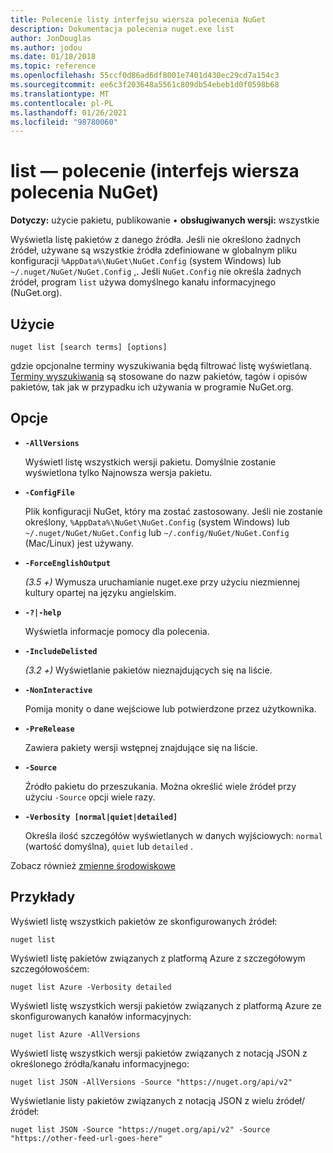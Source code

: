 ```yaml
---
title: Polecenie listy interfejsu wiersza polecenia NuGet
description: Dokumentacja polecenia nuget.exe list
author: JonDouglas
ms.author: jodou
ms.date: 01/18/2018
ms.topic: reference
ms.openlocfilehash: 55ccf0d86ad6df8001e7401d430ec29cd7a154c3
ms.sourcegitcommit: ee6c3f203648a5561c809db54ebeb1d0f0598b68
ms.translationtype: MT
ms.contentlocale: pl-PL
ms.lasthandoff: 01/26/2021
ms.locfileid: "98780060"
---
```

# <a name="list-command-nuget-cli"></a>list — polecenie (interfejs wiersza polecenia NuGet)

**Dotyczy:** użycie pakietu, publikowanie &bullet; **obsługiwanych wersji:** wszystkie

Wyświetla listę pakietów z danego źródła. Jeśli nie określono żadnych źródeł, używane są wszystkie źródła zdefiniowane w globalnym pliku konfiguracji `%AppData%\NuGet\NuGet.Config` (system Windows) lub `~/.nuget/NuGet/NuGet.Config` ,. Jeśli `NuGet.Config` nie określa żadnych źródeł, program `list` używa domyślnego kanału informacyjnego (NuGet.org).

## <a name="usage"></a>Użycie

```cli
nuget list [search terms] [options]
```

gdzie opcjonalne terminy wyszukiwania będą filtrować listę wyświetlaną. [Terminy wyszukiwania](../../consume-packages/finding-and-choosing-packages.md#search-syntax) są stosowane do nazw pakietów, tagów i opisów pakietów, tak jak w przypadku ich używania w programie NuGet.org. 

## <a name="options"></a>Opcje

- **`-AllVersions`**

  Wyświetl listę wszystkich wersji pakietu. Domyślnie zostanie wyświetlona tylko Najnowsza wersja pakietu.

- **`-ConfigFile`**

  Plik konfiguracji NuGet, który ma zostać zastosowany. Jeśli nie zostanie określony, `%AppData%\NuGet\NuGet.Config` (system Windows) lub `~/.nuget/NuGet/NuGet.Config` lub `~/.config/NuGet/NuGet.Config` (Mac/Linux) jest używany.

- **`-ForceEnglishOutput`**

  *(3.5 +)* Wymusza uruchamianie nuget.exe przy użyciu niezmiennej kultury opartej na języku angielskim.

- **`-?|-help`**

  Wyświetla informacje pomocy dla polecenia.

- **`-IncludeDelisted`**

  *(3.2 +)* Wyświetlanie pakietów nieznajdujących się na liście.

- **`-NonInteractive`**

  Pomija monity o dane wejściowe lub potwierdzone przez użytkownika.

- **`-PreRelease`**

  Zawiera pakiety wersji wstępnej znajdujące się na liście.

- **`-Source`**

  Źródło pakietu do przeszukania. Można określić wiele źródeł przy użyciu `-Source` opcji wiele razy.

- **`-Verbosity [normal|quiet|detailed]`**

  Określa ilość szczegółów wyświetlanych w danych wyjściowych: `normal` (wartość domyślna), `quiet` lub `detailed` .

Zobacz również [zmienne środowiskowe](cli-ref-environment-variables.md)

## <a name="examples"></a>Przykłady

Wyświetl listę wszystkich pakietów ze skonfigurowanych źródeł:
```
nuget list
```
Wyświetl listę pakietów związanych z platformą Azure z szczegółowym szczegółowośćem:
```
nuget list Azure -Verbosity detailed
```
Wyświetl listę wszystkich wersji pakietów związanych z platformą Azure ze skonfigurowanych kanałów informacyjnych:
```
nuget list Azure -AllVersions
```
Wyświetl listę wszystkich wersji pakietów związanych z notacją JSON z określonego źródła/kanału informacyjnego:
```
nuget list JSON -AllVersions -Source "https://nuget.org/api/v2"
```
Wyświetlanie listy pakietów związanych z notacją JSON z wielu źródeł/źródeł:
```
nuget list JSON -Source "https://nuget.org/api/v2" -Source "https://other-feed-url-goes-here"
```
